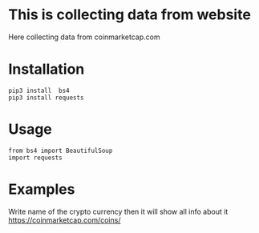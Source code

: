 # This is collecting data from website
Here collecting data from coinmarketcap.com

# Installation
```
pip3 install  bs4
pip3 install requests
```

# Usage
```
from bs4 import BeautifulSoup
import requests
```

# Examples
Write name of the crypto currency then it will show all info about it https://coinmarketcap.com/coins/ 

